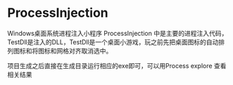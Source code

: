 # ProcessInjection
Windows桌面系统进程注入小程序
ProcessInjection 中是主要的进程注入代码，TestDll是注入的DLL，TestDll是一个桌面小游戏，玩之前先把桌面图标的自动排列图标和将图标和网格对齐取消选中。

项目生成之后直接在生成目录运行相应的exe即可，可以用Process explore 查看相关结果

